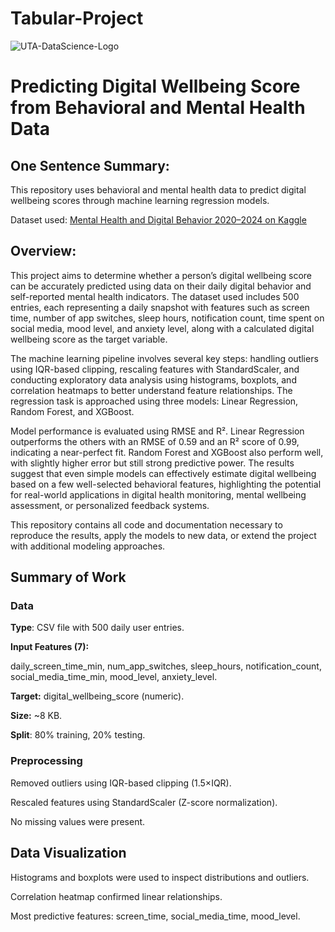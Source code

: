 # Tabular-Project

![UTA-DataScience-Logo](https://github.com/user-attachments/assets/fec1b411-bda5-437a-9eb8-08a018eb84ae)

# **Predicting Digital Wellbeing Score from Behavioral and Mental Health Data**

## **One Sentence Summary:**
This repository uses behavioral and mental health data to predict digital wellbeing scores through machine learning regression models.

Dataset used: [Mental Health and Digital Behavior 2020–2024 on Kaggle](https://www.kaggle.com/datasets/atharvasoundankar/mental-health-and-digital-behavior-20202024)

## **Overview:**
This project aims to determine whether a person’s digital wellbeing score can be accurately predicted using data on their daily digital behavior and self-reported mental health indicators. The dataset used includes 500 entries, each representing a daily snapshot with features such as screen time, number of app switches, sleep hours, notification count, time spent on social media, mood level, and anxiety level, along with a calculated digital wellbeing score as the target variable.

The machine learning pipeline involves several key steps: handling outliers using IQR-based clipping, rescaling features with StandardScaler, and conducting exploratory data analysis using histograms, boxplots, and correlation heatmaps to better understand feature relationships. The regression task is approached using three models: Linear Regression, Random Forest, and XGBoost.

Model performance is evaluated using RMSE and R². Linear Regression outperforms the others with an RMSE of 0.59 and an R² score of 0.99, indicating a near-perfect fit. Random Forest and XGBoost also perform well, with slightly higher error but still strong predictive power. The results suggest that even simple models can effectively estimate digital wellbeing based on a few well-selected behavioral features, highlighting the potential for real-world applications in digital health monitoring, mental wellbeing assessment, or personalized feedback systems.

This repository contains all code and documentation necessary to reproduce the results, apply the models to new data, or extend the project with additional modeling approaches.

## **Summary of Work**
### **Data**

**Type**: CSV file with 500 daily user entries.

**Input Features (7):**

daily_screen_time_min, num_app_switches, sleep_hours,
notification_count, social_media_time_min, mood_level,
anxiety_level.

**Target:** digital_wellbeing_score (numeric).

**Size:** ~8 KB.

**Split**: 80% training, 20% testing.

 ### **Preprocessing**
 
Removed outliers using IQR-based clipping (1.5×IQR).

Rescaled features using StandardScaler (Z-score normalization).

No missing values were present.

## **Data Visualization**

Histograms and boxplots were used to inspect distributions and outliers.

Correlation heatmap confirmed linear relationships.

Most predictive features: screen_time, social_media_time, mood_level.





